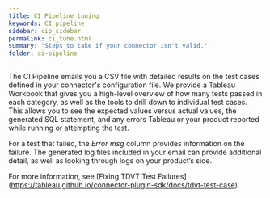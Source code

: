 ```yaml
---
title: CI Pipeline tuning
keywords: CI pipeline
sidebar: cip_sidebar
permalink: ci_tune.html
summary: "Steps to take if your connector isn't valid."
folder: ci-pipeline
---
```


The CI Pipeline emails you a CSV file with detailed results on the test cases defined in your connector's configuration file. We provide a Tableau Workbook that gives you a high-level overview of how many tests passed in each category, as well as the tools to drill down to individual test cases. This allows you to see the expected values versus actual values, the generated SQL statement, and any errors Tableau or your product reported while running or attempting the test.

For a test that failed, the *Error msg* column provides information on the failure. The generated log files included in your email can provide additional detail, as well as looking through logs on your product’s side.

For more information, see [Fixing TDVT Test Failures] (https://tableau.github.io/connector-plugin-sdk/docs/tdvt-test-case).
